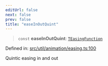 ```yaml
---
editUrl: false
next: false
prev: false
title: "easeInOutQuint"
---
```


> `const` **easeInOutQuint**: [`TEasingFunction`](/api/fabric/namespaces/util/type-aliases/teasingfunction/)

Defined in: [src/util/animation/easing.ts:100](https://github.com/fabricjs/fabric.js/blob/977f797255d8c56b5b68360b0d45bed33697d2e8/src/util/animation/easing.ts#L100)

Quintic easing in and out
